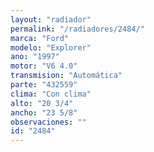 ```yaml
---
layout: "radiador"
permalink: "/radiadores/2484/"
marca: "Ford"
modelo: "Explorer"
ano: "1997"
motor: "V6 4.0"
transmision: "Automática"
parte: "432559"
clima: "Con clima"
alto: "20 3/4"
ancho: "23 5/8"
observaciones: ""
id: "2484"
---
```


